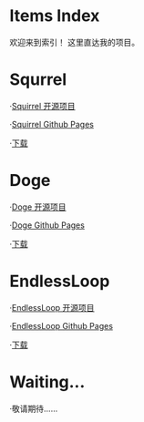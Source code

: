# Items Index
欢迎来到索引！
这里直达我的项目。
# Squrrel
·[Squirrel 开源项目](https://github.com/CHKEric/Squirrel)

·[Squirrel Github Pages](https://chkeric.github.io/Squirrel/)

·[下载](https://github.com/CHKEric/Squirrel.git)
# Doge
·[Doge 开源项目](https://github.com/CHKEric/Doge)

·[Doge Github Pages](https://chkeric.github.io/Doge/)

·[下载](https://github.com/CHKEric/Doge.git)
# EndlessLoop
·[EndlessLoop 开源项目](https://github.com/CHKEric/EndlessLoop)

·[EndlessLoop Github Pages]()

·[下载](https://github.com/CHKEric/EndlessLoop.git)

# Waiting...
·敬请期待......
